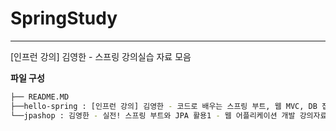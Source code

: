 # SpringStudy

---

[인프런 강의] 김영한 - 스프링 강의실습 자료 모음

**파일 구성**

```bash
├── README.MD
├──hello-spring : [인프런 강의] 김영한 - 코드로 배우는 스프링 부트, 웹 MVC, DB 접근 기술 강의자료
└──jpashop : 김영한 - 실전! 스프링 부트와 JPA 활용1 - 웹 어플리케이션 개발 강의자료
```

